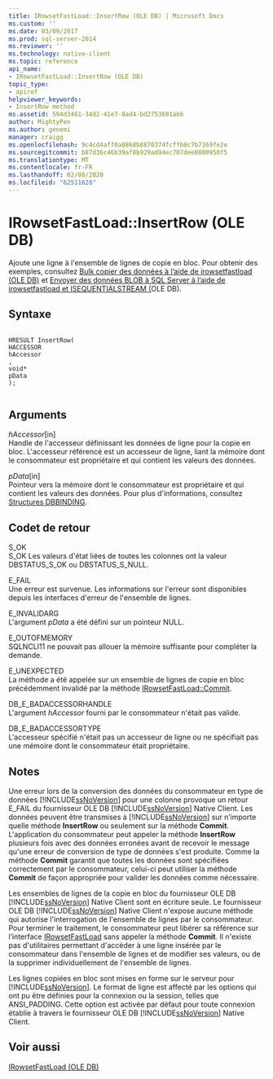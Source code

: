 ```yaml
---
title: IRowsetFastLoad::InsertRow (OLE DB) | Microsoft Docs
ms.custom: ''
ms.date: 03/09/2017
ms.prod: sql-server-2014
ms.reviewer: ''
ms.technology: native-client
ms.topic: reference
api_name:
- IRowsetFastLoad::InsertRow (OLE DB)
topic_type:
- apiref
helpviewer_keywords:
- InsertRow method
ms.assetid: 594d3461-34d2-41e7-8ad4-bd2753601ab6
author: MightyPen
ms.author: genemi
manager: craigg
ms.openlocfilehash: 9c4cd4aff0a8868b8870374fcffb8c7b7169fe2e
ms.sourcegitcommit: b87d36c46b39af8b929ad94ec707dee8800950f5
ms.translationtype: MT
ms.contentlocale: fr-FR
ms.lasthandoff: 02/08/2020
ms.locfileid: "62511628"
---
```

# <a name="irowsetfastloadinsertrow-ole-db"></a>IRowsetFastLoad::InsertRow (OLE DB)
  Ajoute une ligne à l'ensemble de lignes de copie en bloc. Pour obtenir des exemples, consultez [Bulk copier des données à l’aide de irowsetfastload &#40;OLE DB&#41;](../native-client-ole-db-how-to/bulk-copy-data-using-irowsetfastload-ole-db.md) et [Envoyer des données BLOB à SQL Server à l’aide de irowsetfastload et ISEQUENTIALSTREAM &#40;](../native-client-ole-db-how-to/send-blob-data-to-sql-server-using-irowsetfastload-and-isequentialstream-ole-db.md)OLE DB&#41;.  
  
## <a name="syntax"></a>Syntaxe  
  
```  
  
HRESULT InsertRow(  
HACCESSOR  
hAccessor  
,  
void*  
pData  
);  
  
```  
  
## <a name="arguments"></a>Arguments  
 *hAccessor*[in]  
 Handle de l'accesseur définissant les données de ligne pour la copie en bloc. L'accesseur référencé est un accesseur de ligne, liant la mémoire dont le consommateur est propriétaire et qui contient les valeurs des données.  
  
 *pData*[in]  
 Pointeur vers la mémoire dont le consommateur est propriétaire et qui contient les valeurs des données. Pour plus d'informations, consultez [Structures DBBINDING](https://go.microsoft.com/fwlink/?LinkId=65955).  
  
## <a name="return-code-values"></a>Codet de retour  
 S_OK  
 S_OK Les valeurs d'état liées de toutes les colonnes ont la valeur DBSTATUS_S_OK ou DBSTATUS_S_NULL.  
  
 E_FAIL  
 Une erreur est survenue. Les informations sur l'erreur sont disponibles depuis les interfaces d'erreur de l'ensemble de lignes.  
  
 E_INVALIDARG  
 L'argument *pData* a été défini sur un pointeur NULL.  
  
 E_OUTOFMEMORY  
 SQLNCLI11 ne pouvait pas allouer la mémoire suffisante pour compléter la demande.  
  
 E_UNEXPECTED  
 La méthode a été appelée sur un ensemble de lignes de copie en bloc précédemment invalidé par la méthode [IRowsetFastLoad::Commit](irowsetfastload-commit-ole-db.md).  
  
 DB_E_BADACCESSORHANDLE  
 L'argument *hAccessor* fourni par le consommateur n'était pas valide.  
  
 DB_E_BADACCESSORTYPE  
 L'accesseur spécifié n'était pas un accesseur de ligne ou ne spécifiait pas une mémoire dont le consommateur était propriétaire.  
  
## <a name="remarks"></a>Notes  
 Une erreur lors de la conversion des données du consommateur en type de données [!INCLUDE[ssNoVersion](../../includes/ssnoversion-md.md)] pour une colonne provoque un retour E_FAIL du fournisseur OLE DB [!INCLUDE[ssNoVersion](../../includes/ssnoversion-md.md)] Native Client. Les données peuvent être transmises à [!INCLUDE[ssNoVersion](../../includes/ssnoversion-md.md)] sur n’importe quelle méthode **InsertRow** ou seulement sur la méthode **Commit**. L'application du consommateur peut appeler la méthode **InsertRow** plusieurs fois avec des données erronées avant de recevoir le message qu'une erreur de conversion de type de données s'est produite. Comme la méthode **Commit** garantit que toutes les données sont spécifiées correctement par le consommateur, celui-ci peut utiliser la méthode **Commit** de façon appropriée pour valider les données comme nécessaire.  
  
 Les ensembles de lignes de la copie en bloc du fournisseur OLE DB [!INCLUDE[ssNoVersion](../../includes/ssnoversion-md.md)] Native Client sont en écriture seule. Le fournisseur OLE DB [!INCLUDE[ssNoVersion](../../includes/ssnoversion-md.md)] Native Client n'expose aucune méthode qui autorise l'interrogation de l'ensemble de lignes par le consommateur. Pour terminer le traitement, le consommateur peut libérer sa référence sur l’interface [IRowsetFastLoad](irowsetfastload-ole-db.md) sans appeler la méthode **Commit**. Il n'existe pas d'utilitaires permettant d'accéder à une ligne insérée par le consommateur dans l'ensemble de lignes et de modifier ses valeurs, ou de la supprimer individuellement de l'ensemble de lignes.  
  
 Les lignes copiées en bloc sont mises en forme sur le serveur pour [!INCLUDE[ssNoVersion](../../includes/ssnoversion-md.md)]. Le format de ligne est affecté par les options qui ont pu être définies pour la connexion ou la session, telles que ANSI_PADDING. Cette option est activée par défaut pour toute connexion établie à travers le fournisseur OLE DB [!INCLUDE[ssNoVersion](../../includes/ssnoversion-md.md)] Native Client.  
  
## <a name="see-also"></a>Voir aussi  
 [IRowsetFastLoad &#40;OLE DB&#41;](irowsetfastload-ole-db.md)  
  
  
